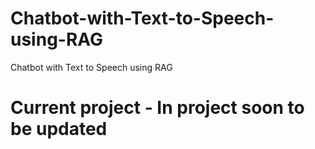 # Chatbot-with-Text-to-Speech-using-RAG
Chatbot with Text to Speech using RAG
# Current project - In project soon to be updated 
